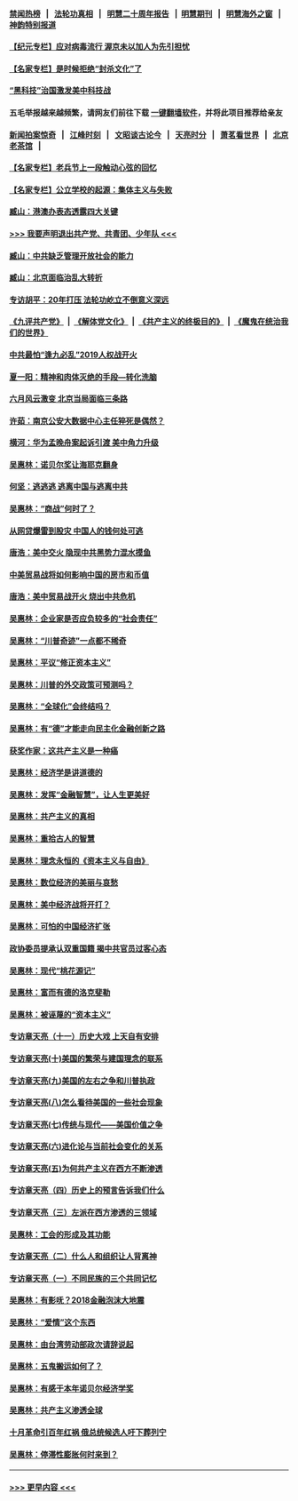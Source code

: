 #### [禁闻热榜](热点新闻.md?=0)  &nbsp;&nbsp;|&nbsp;&nbsp; [法轮功真相](https://github.com/gfw-breaker/truth/blob/master/README.md?=0) &nbsp;&nbsp;|&nbsp;&nbsp; [明慧二十周年报告](https://github.com/gfw-breaker/mh-reports/blob/master/README.md?=0) &nbsp;&nbsp;|&nbsp;&nbsp;[明慧期刊](https://github.com/gfw-breaker/mh-qikan) &nbsp;&nbsp;|&nbsp;&nbsp; [明慧海外之窗](https://github.com/gfw-breaker/mh-news/blob/master/README.md?=0) &nbsp;&nbsp;|&nbsp;&nbsp; [神韵特别报道](https://github.com/gfw-breaker/mh-news/blob/master/shenyun.md?=0)
#### [【纪元专栏】应对病毒流行 渥京未以加人为先引担忧](../pages/nsc423/n11875714.md?t=03042232) 
#### [【名家专栏】是时候拒绝“封杀文化”了](../pages/nsc423/n11814093.md?t=03042232) 
#### [“黑科技”治国激发美中科技战](../pages/nsc423/n11638056.md?t=03042232) 
#### 五毛举报越来越频繁，请网友们前往下载 [一键翻墙软件](https://github.com/gfw-breaker/ssr-accounts)，并将此项目推荐给亲友
#### [新闻拍案惊奇](https://github.com/gfw-breaker/banned-news/blob/master/pages/link4.md) &nbsp;&nbsp;|&nbsp;&nbsp; [江峰时刻](https://github.com/gfw-breaker/banned-news/blob/master/pages/link4.md) &nbsp;&nbsp;|&nbsp;&nbsp; [文昭谈古论今](https://github.com/gfw-breaker/banned-news/blob/master/pages/link4.md) &nbsp;&nbsp;|&nbsp;&nbsp; [天亮时分](https://github.com/gfw-breaker/banned-news/blob/master/pages/link4.md) &nbsp;&nbsp;|&nbsp;&nbsp; [萧茗看世界](https://github.com/gfw-breaker/banned-news/blob/master/pages/link4.md) &nbsp;&nbsp;|&nbsp;&nbsp; [北京老茶馆](https://github.com/gfw-breaker/banned-news/blob/master/pages/link4.md) &nbsp;&nbsp;|&nbsp;&nbsp; 
#### [【名家专栏】老兵节上一段触动心弦的回忆](../pages/nsc423/n11646016.md?t=03042232) 
#### [【名家专栏】公立学校的起源：集体主义与失败](../pages/nsc423/n11601833.md?t=03042232) 
#### [臧山：港澳办表态透露四大关键](../pages/nsc423/n11421628.md?t=03042232) 
#### [>>> 我要声明退出共产党、共青团、少年队 <<<](https://github.com/begood0513/goodnews/blob/master/quit/letter.md) 
#### [臧山：中共缺乏管理开放社会的能力](../pages/nsc423/n11407457.md?t=03042232) 
#### [臧山：北京面临治乱大转折](../pages/nsc423/n11406895.md?t=03042232) 
#### [专访胡平：20年打压 法轮功屹立不倒意义深远](../pages/nsc423/n11398800.md?t=03042232) 
#### [《九评共产党》](https://github.com/begood0513/9ping.md/blob/master/README.md) &nbsp;|&nbsp; [《解体党文化》](../../../../jtdwh.md/blob/master/README.md)  &nbsp;|&nbsp; [《共产主义的终极目的》](../../../../gczydzjmd.md/blob/master/README.md) &nbsp;|&nbsp; [《魔鬼在统治我们的世界》](../../../../mgztzwmdsj.md/blob/master/README.md) 
#### [中共最怕“逢九必乱”2019人权战开火](../pages/nsc423/n11385248.md?t=03042232) 
#### [夏一阳：精神和肉体灭绝的手段—转化洗脑](../pages/nsc423/n11368250.md?t=03042232) 
#### [六月风云激变 北京当局面临三条路](../pages/nsc423/n11313668.md?t=03042232) 
#### [许茹：南京公安大数据中心主任猝死是偶然？](../pages/nsc423/n11064744.md?t=03042232) 
#### [横河：华为孟晚舟案起诉引渡 美中角力升级](../pages/nsc423/n11027230.md?t=03042232) 
#### [吴惠林：诺贝尔奖让海耶克翻身](../pages/nsc423/n10890049.md?t=03042232) 
#### [何坚：逃逃逃 逃离中国与逃离中共](../pages/nsc423/n10592891.md?t=03042232) 
#### [吴惠林：“商战”何时了？](../pages/nsc423/n10573558.md?t=03042232) 
#### [从网贷爆雷到股灾 中国人的钱何处可逃](../pages/nsc423/n10572800.md?t=03042232) 
#### [唐浩：美中交火 隐现中共黑势力混水摸鱼](../pages/nsc423/n10544040.md?t=03042232) 
#### [中美贸易战将如何影响中国的房市和币值](../pages/nsc423/n10543697.md?t=03042232) 
#### [唐浩：美中贸易战开火 烧出中共危机](../pages/nsc423/n10540126.md?t=03042232) 
#### [吴惠林：企业家是否应负较多的“社会责任”](../pages/nsc423/n10535022.md?t=03042232) 
#### [吴惠林：“川普奇迹”一点都不稀奇](../pages/nsc423/n10512808.md?t=03042232) 
#### [吴惠林：平议“修正资本主义”](../pages/nsc423/n10495724.md?t=03042232) 
#### [吴惠林：川普的外交政策可预测吗？](../pages/nsc423/n10462387.md?t=03042232) 
#### [吴惠林：“全球化”会终结吗？](../pages/nsc423/n10452838.md?t=03042232) 
#### [吴惠林：有“德”才能走向民主化金融创新之路](../pages/nsc423/n10432292.md?t=03042232) 
#### [获奖作家：这共产主义是一种癌](../pages/nsc423/n10431541.md?t=03042232) 
#### [吴惠林：经济学是讲道德的](../pages/nsc423/n10398014.md?t=03042232) 
#### [吴惠林：发挥“金融智慧”，让人生更美好](../pages/nsc423/n10375019.md?t=03042232) 
#### [吴惠林：共产主义的真相](../pages/nsc423/n10351394.md?t=03042232) 
#### [吴惠林：重拾古人的智慧](../pages/nsc423/n10337691.md?t=03042232) 
#### [吴惠林：理念永恒的《资本主义与自由》](../pages/nsc423/n10316274.md?t=03042232) 
#### [吴惠林：数位经济的美丽与哀愁](../pages/nsc423/n10292946.md?t=03042232) 
#### [吴惠林：美中经济战将开打？](../pages/nsc423/n10258825.md?t=03042232) 
#### [吴惠林：可怕的中国经济扩张](../pages/nsc423/n10219147.md?t=03042232) 
#### [政协委员提承认双重国籍 揭中共官员过客心态](../pages/nsc423/n10208809.md?t=03042232) 
#### [吴惠林：现代“桃花源记”](../pages/nsc423/n10185234.md?t=03042232) 
#### [吴惠林：富而有德的洛克斐勒](../pages/nsc423/n10142264.md?t=03042232) 
#### [吴惠林：被诬蔑的“资本主义”](../pages/nsc423/n10124816.md?t=03042232) 
#### [专访章天亮（十一）历史大戏 上天自有安排](../pages/nsc423/n10094905.md?t=03042232) 
#### [专访章天亮(十)美国的繁荣与建国理念的联系](../pages/nsc423/n10094899.md?t=03042232) 
#### [专访章天亮(九)美国的左右之争和川普执政](../pages/nsc423/n10094889.md?t=03042232) 
#### [专访章天亮(八)怎么看待美国的一些社会现象](../pages/nsc423/n10094857.md?t=03042232) 
#### [专访章天亮(七)传统与现代——美国价值之争](../pages/nsc423/n10093140.md?t=03042232) 
#### [专访章天亮(六)进化论与当前社会变化的关系](../pages/nsc423/n10092036.md?t=03042232) 
#### [专访章天亮(五)为何共产主义在西方不断渗透](../pages/nsc423/n10083620.md?t=03042232) 
#### [专访章天亮（四）历史上的预言告诉我们什么](../pages/nsc423/n10083606.md?t=03042232) 
#### [专访章天亮（三）左派在西方渗透的三领域](../pages/nsc423/n10081115.md?t=03042232) 
#### [吴惠林：工会的形成及其功能](../pages/nsc423/n10080633.md?t=03042232) 
#### [专访章天亮（二）什么人和组织让人背离神](../pages/nsc423/n10076637.md?t=03042232) 
#### [专访章天亮（一）不同民族的三个共同记忆](../pages/nsc423/n10074188.md?t=03042232) 
#### [吴惠林：有影呒？2018金融泡沫大地震](../pages/nsc423/n10040534.md?t=03042232) 
#### [吴惠林：“爱情”这个东西](../pages/nsc423/n10019423.md?t=03042232) 
#### [吴惠林：由台湾劳动部政次请辞说起](../pages/nsc423/n9979679.md?t=03042232) 
#### [吴惠林：五鬼搬运如何了？](../pages/nsc423/n9925338.md?t=03042232) 
#### [吴惠林：有感于本年诺贝尔经济学奖](../pages/nsc423/n9871883.md?t=03042232) 
#### [吴惠林：共产主义渗透全球](../pages/nsc423/n9812748.md?t=03042232) 
#### [十月革命引百年红祸 俄总统候选人吁下葬列宁](../pages/nsc423/n9810182.md?t=03042232) 
#### [吴惠林：停滞性膨胀何时来到？](../pages/nsc423/n9764136.md?t=03042232) 

----
#### [ >>> 更早内容 <<< ](../indexes/nsc423-earlier.md)
